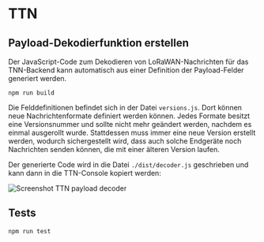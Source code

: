 # TTN

## Payload-Dekodierfunktion erstellen

Der JavaScript-Code zum Dekodieren von LoRaWAN-Nachrichten für das TNN-Backend kann automatisch aus einer Definition der Payload-Felder generiert werden.

```
npm run build
```

Die Felddefinitionen befindet sich in der Datei `versions.js`. Dort können neue Nachrichtenformate definiert werden können. Jedes Formate besitzt eine Versionsnummer und sollte nicht mehr geändert werden, nachdem es einmal ausgerollt wurde. Stattdessen muss immer eine neue Version erstellt werden, wodurch sichergestellt wird, dass auch solche Endgeräte noch Nachrichten senden können, die mit einer älteren Version laufen.

Der generierte Code wird in die Datei `./dist/decoder.js` geschrieben und kann dann in die TTN-Console kopiert werden: 

![Screenshot TTN payload decoder](https://git.it.hs-heilbronn.de/jemaier/lorawan-akdt-hw/-/raw/develop/TTN/assets/screen-payload-decoder.jpg)

## Tests

```
npm run test
```